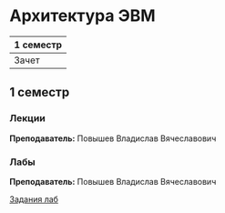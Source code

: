 # Архитектура ЭВМ

|1 семестр|
|---|
|Зачет|

## 1 семестр
### Лекции

**Преподаватель:** Повышев Владислав Вячеславович

### Лабы

**Преподаватель:** Повышев Владислав Вячеславович

[Задания лаб](https://drive.google.com/drive/folders/17oEtXQcjfXzttOtCVG9kEigqx61EABoM)

